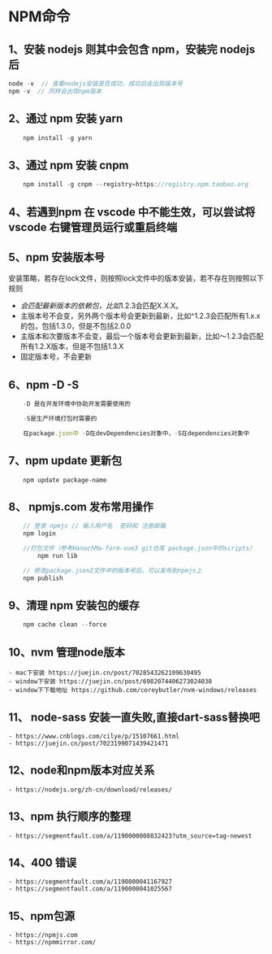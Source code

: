 # NPM命令

## 1、安装 nodejs 则其中会包含 npm，安装完 nodejs 后

```javascript
node -v  // 查看nodejs安装是否成功，成功后会出现版本号
npm -v  // 同样会出现npm版本
```

## 2、通过 npm 安装 yarn

```javascript
    npm install -g yarn
```

## 3、通过 npm 安装 cnpm

```javascript
    npm install -g cnpm --registry=https://registry.npm.taobao.org
```

## 4、若遇到npm 在 vscode 中不能生效，可以尝试将 vscode 右键管理员运行或重启终端

## 5、npm 安装版本号
安装策略，若存在lock文件，则按照lock文件中的版本安装，若不存在则按照以下规则


+ *会匹配最新版本的依赖包，比如*1.2.3会匹配X.X.X。
+ 主版本号不会变，另外两个版本号会更新到最新，比如^1.2.3会匹配所有1.x.x的包，包括1.3.0，但是不包括2.0.0
+ 主版本和次要版本不会变，最后一个版本号会更新到最新，比如～1.2.3会匹配所有1.2.X版本，但是不包括1.3.X
+ 固定版本号，不会更新


## 6、npm -D -S

```javascript
    -D 是在开发环境中协助开发需要使用的

    -S是生产环境打包时需要的

    在package.json中 -D在devDependencies对象中，-S在dependencies对象中
```

## 7、npm update 更新包

```
    npm update package-name
```

## 8、 npmjs.com 发布常用操作

```javascript
    // 登录 npmjs // 输入用户名  密码和 注册邮箱
    npm login

    //打包文件（参考HanochMa-form-vue3 git仓库 package.json中的scripts）
        npm run lib

    // 修改package.json2文件中的版本号后，可以发布到npmjs上
    npm publish

```

## 9、清理 npm 安装包的缓存

```javascript
    npm cache clean --force
```
## 10、nvm 管理node版本
    - mac下安装 https://juejin.cn/post/7028543262109630495
    - window下安装 https://juejin.cn/post/6982074406273024030
    - window下下载地址 https://github.com/coreybutler/nvm-windows/releases
## 11、 node-sass 安装一直失败,直接dart-sass替换吧
    - https://www.cnblogs.com/cilye/p/15107661.html
    - https://juejin.cn/post/7023199071439421471

## 12、node和npm版本对应关系
    - https://nodejs.org/zh-cn/download/releases/

## 13、npm 执行顺序的整理
    - https://segmentfault.com/a/1190000008832423?utm_source=tag-newest    

## 14、400 错误
    - https://segmentfault.com/a/1190000041167927
    - https://segmentfault.com/a/1190000041025567
## 15、npm包源
    - https://npmjs.com
    - https://npmmirror.com/